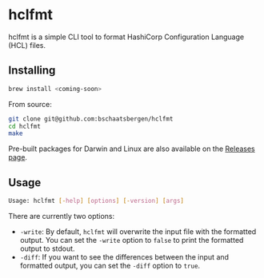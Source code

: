# hclfmt

hclfmt is a simple CLI tool to format HashiCorp Configuration Language (HCL) files. 

## Installing

```sh
brew install <coming-soon>
```

From source:
```sh
git clone git@github.com:bschaatsbergen/hclfmt
cd hclfmt
make
```

Pre-built packages for Darwin and Linux are also available on the [Releases page](https://github.com/bschaatsbergen/hclfmt/releases).

## Usage

```sh
Usage: hclfmt [-help] [options] [-version] [args]
```

There are currently two options:

- `-write`: By default, `hclfmt` will overwrite the input file with the formatted output. You can set the `-write` option to `false` to print the formatted output to stdout.
- `-diff`: If you want to see the differences between the input and formatted output, you can set the `-diff` option to `true`.


